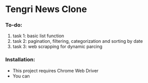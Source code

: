 <h1> Tengri News Clone </h1>
<h3> To-do: </h3> 
<ol>
  <li> task 1: basic list function </li>
  <li> task 2: pagination, filtering, categorization and sorting by date </li>
  <li> task 3: web scrapping for dynamic parcing </li>
</ol>

<h3> Installation: </h3>
<ul>
  <li> This project requires Chrome Web Driver </li>
  <li> You can  </li>
</ul>

